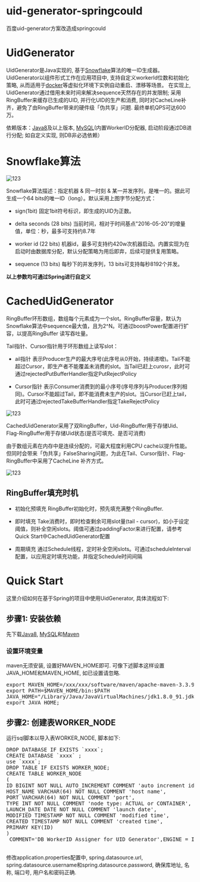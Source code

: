 # uid-generator-springcould
百度uid-generator方案改造成springcould

# UidGenerator
UidGenerator是Java实现的, 基于[Snowflake](https://github.com/twitter/snowflake)算法的唯一ID生成器。UidGenerator以组件形式工作在应用项目中, 
支持自定义workerId位数和初始化策略, 从而适用于[docker](https://www.docker.com/)等虚拟化环境下实例自动重启、漂移等场景。 
在实现上, UidGenerator通过借用未来时间来解决sequence天然存在的并发限制; 采用RingBuffer来缓存已生成的UID, 并行化UID的生产和消费, 
同时对CacheLine补齐，避免了由RingBuffer带来的硬件级「伪共享」问题. 最终单机QPS可达600万。

依赖版本：[Java8](http://www.oracle.com/technetwork/java/javase/downloads/jdk8-downloads-2133151.html)及以上版本, [MySQL](https://dev.mysql.com/downloads/mysql/)(内置WorkerID分配器, 启动阶段通过DB进行分配; 如自定义实现, 则DB非必选依赖）

# Snowflake算法
![123](https://raw.githubusercontent.com/baidu/uid-generator/master/doc/snowflake.png) 

Snowflake算法描述：指定机器 & 同一时刻 & 某一并发序列，是唯一的。据此可生成一个64 bits的唯一ID（long）。默认采用上图字节分配方式：

*  sign(1bit)
固定1bit符号标识，即生成的UID为正数。

*  delta seconds (28 bits)
当前时间，相对于时间基点"2016-05-20"的增量值，单位：秒，最多可支持约8.7年

*  worker id (22 bits)
机器id，最多可支持约420w次机器启动。内置实现为在启动时由数据库分配，默认分配策略为用后即弃，后续可提供复用策略。

*  sequence (13 bits)
每秒下的并发序列，13 bits可支持每秒8192个并发。

<strong>以上参数均可通过Spring进行自定义</strong>

# CachedUidGenerator
RingBuffer环形数组，数组每个元素成为一个slot。RingBuffer容量，默认为Snowflake算法中sequence最大值，且为2^N。可通过boostPower配置进行扩容，以提高RingBuffer 读写吞吐量。

Tail指针、Cursor指针用于环形数组上读写slot：

*  ail指针
表示Producer生产的最大序号(此序号从0开始，持续递增)。Tail不能超过Cursor，即生产者不能覆盖未消费的slot。当Tail已赶上curosr，此时可通过rejectedPutBufferHandler指定PutRejectPolicy

*  Cursor指针
表示Consumer消费到的最小序号(序号序列与Producer序列相同)。Cursor不能超过Tail，即不能消费未生产的slot。当Cursor已赶上tail，此时可通过rejectedTakeBufferHandler指定TakeRejectPolicy

![123](https://raw.githubusercontent.com/baidu/uid-generator/master/doc/ringbuffer.png) 

CachedUidGenerator采用了双RingBuffer，Uid-RingBuffer用于存储Uid、Flag-RingBuffer用于存储Uid状态(是否可填充、是否可消费)

由于数组元素在内存中是连续分配的，可最大程度利用CPU cache以提升性能。但同时会带来「伪共享」FalseSharing问题，为此在Tail、Cursor指针、Flag-RingBuffer中采用了CacheLine 补齐方式。

![123](https://raw.githubusercontent.com/baidu/uid-generator/master/doc/cacheline_padding.png) 

## RingBuffer填充时机

*  初始化预填充
RingBuffer初始化时，预先填充满整个RingBuffer.

*  即时填充
Take消费时，即时检查剩余可用slot量(tail - cursor)，如小于设定阈值，则补全空闲slots。阈值可通过paddingFactor来进行配置，请参考Quick Start中CachedUidGenerator配置

*  周期填充
通过Schedule线程，定时补全空闲slots。可通过scheduleInterval配置，以应用定时填充功能，并指定Schedule时间间隔

# Quick Start
这里介绍如何在基于Spring的项目中使用UidGenerator, 具体流程如下:

## 步骤1: 安装依赖

先下载[Java8](http://www.oracle.com/technetwork/java/javase/downloads/jdk8-downloads-2133151.html), [MySQL](https://dev.mysql.com/downloads/mysql/)和[Maven](https://maven.apache.org/download.cgi)

### 设置环境变量

maven无须安装, 设置好MAVEN_HOME即可. 可像下述脚本这样设置JAVA_HOME和MAVEN_HOME, 如已设置请忽略.

<pre>
export MAVEN_HOME=/xxx/xxx/software/maven/apache-maven-3.3.9
export PATH=$MAVEN_HOME/bin:$PATH
JAVA_HOME="/Library/Java/JavaVirtualMachines/jdk1.8.0_91.jdk/Contents/Home";
export JAVA_HOME;
</pre>

## 步骤2: 创建表WORKER_NODE

运行sql脚本以导入表WORKER_NODE, 脚本如下:

<pre>
DROP DATABASE IF EXISTS `xxxx`;
CREATE DATABASE `xxxx` ;
use `xxxx`;
DROP TABLE IF EXISTS WORKER_NODE;
CREATE TABLE WORKER_NODE
(
ID BIGINT NOT NULL AUTO_INCREMENT COMMENT 'auto increment id',
HOST_NAME VARCHAR(64) NOT NULL COMMENT 'host name',
PORT VARCHAR(64) NOT NULL COMMENT 'port',
TYPE INT NOT NULL COMMENT 'node type: ACTUAL or CONTAINER',
LAUNCH_DATE DATE NOT NULL COMMENT 'launch date',
MODIFIED TIMESTAMP NOT NULL COMMENT 'modified time',
CREATED TIMESTAMP NOT NULL COMMENT 'created time',
PRIMARY KEY(ID)
)
 COMMENT='DB WorkerID Assigner for UID Generator',ENGINE = INNODB;
 </pre>
 
 修改application.properties配置中, spring.datasource.url, spring.datasource.username和spring.datasource.password, 确保库地址, 名称, 端口号, 用户名和密码正确.
